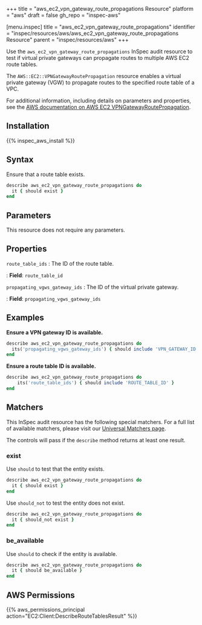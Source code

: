 +++
title = "aws_ec2_vpn_gateway_route_propagations Resource"
platform = "aws"
draft = false
gh_repo = "inspec-aws"

[menu.inspec]
title = "aws_ec2_vpn_gateway_route_propagations"
identifier = "inspec/resources/aws/aws_ec2_vpn_gateway_route_propagations Resource"
parent = "inspec/resources/aws"
+++

Use the `aws_ec2_vpn_gateway_route_propagations` InSpec audit resource to test if virtual private gateways can propagate routes to multiple AWS EC2 route tables.

The `AWS::EC2::VPNGatewayRoutePropagation` resource enables a virtual private gateway (VGW) to propagate routes to the specified route table of a VPC.

For additional information, including details on parameters and properties, see the [AWS documentation on AWS EC2 VPNGatewayRoutePropagation](https://docs.aws.amazon.com/AWSCloudFormation/latest/UserGuide/aws-resource-ec2-vpn-gatewayrouteprop.html).

## Installation

{{% inspec_aws_install %}}

## Syntax

Ensure that a route table exists.

```ruby
describe aws_ec2_vpn_gateway_route_propagations do
  it { should exist }
end
```

## Parameters

This resource does not require any parameters.

## Properties

`route_table_ids`
: The ID of the route table.

: **Field**: `route_table_id`

`propagating_vgws_gateway_ids`
: The ID of the virtual private gateway.

: **Field**: `propagating_vgws_gateway_ids`

## Examples

**Ensure a VPN gateway ID is available.**

```ruby
describe aws_ec2_vpn_gateway_route_propagations do
  its('propagating_vgws_gateway_ids') { should include 'VPN_GATEWAY_ID' }
end
```

**Ensure a route table ID is available.**

```ruby
describe aws_ec2_vpn_gateway_route_propagations do
    its('route_table_ids') { should include 'ROUTE_TABLE_ID' }
end
```

## Matchers

This InSpec audit resource has the following special matchers. For a full list of available matchers, please visit our [Universal Matchers page](https://www.inspec.io/docs/reference/matchers/).

The controls will pass if the `describe` method returns at least one result.

### exist

Use `should` to test that the entity exists.

```ruby
describe aws_ec2_vpn_gateway_route_propagations do
  it { should exist }
end
```

Use `should_not` to test the entity does not exist.

```ruby
describe aws_ec2_vpn_gateway_route_propagations do
  it { should_not exist }
end
```

### be_available

Use `should` to check if the entity is available.

```ruby
describe aws_ec2_vpn_gateway_route_propagations do
  it { should be_available }
end
```

## AWS Permissions

{{% aws_permissions_principal action="EC2:Client:DescribeRouteTablesResult" %}}
